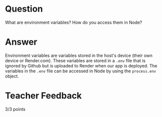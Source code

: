 # Question

What are environment variables? How do you access them in Node?

# Answer

Environment variables are variables stored in the host's device (their own device or Render.com). These variables are stored in a `.env` file that is ignored by Github but is uploaded to Render when our app is deployed. The variables in the `.env` file can be accessed in Node by using the `process.env` object.

# Teacher Feedback

3/3 points
